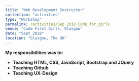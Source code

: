 ```yaml
---
title: "Web Development Instructor"
collection: "activities"
type: "Workshop"
permalink: /activities/Sep_2018_Code_for_girls
venue: "Code First Girls, Glasgow"
date: "Sept 2018"
location: "Glasgow, The UK"
---
```


<b>My responsibilities was to:<b> <br />
* Teaching HTML, CSS, JavaScript, Bootstrap and JQuery
* Teaching Github
* Teaching UX-Design


